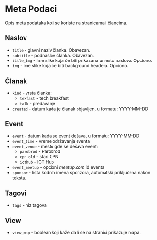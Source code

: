 # Meta Podaci

Opis meta podataka koji se koriste na stranicama i člancima.

## Naslov

+ `title` - glavni naziv članka. Obavezan.
+ `subtitle` - podnaslov članka. Obavezan.
+ `title_img` - ime slike koja će biti prikazana umesto naslova. Opciono.
+ `img` - ime slike koja će biti background headera. Opciono.

## Ćlanak

+ `kind` - vrsta članka:
	+ `tekfast` - tech breakfast
	+ `talk` - predavanje
+ `created` - datum kada je članak objavljen, u formatu: YYYY-MM-DD

## Event

+ `event` - datum kada se event dešava, u formatu: YYYY-MM-DD
+ `event_time` - vreme održavanja eventa
+ `event_venue` - mesto gde se dešava event:
	+ `parobrod` - Parobrod
	+ `cpn_old` - stari CPN
	+ `icthub` - ICT Hub
+ `event_meetup` - opcioni _meetup.com_ id eventa.
+ `sponsor` - lista kodnih imena sponzora, automatski priključena nakon teksta.

## Tagovi

+ `tags` - niz tagova

## View

+ `view_map` - boolean koji kaže da li se na stranici prikazuje mapa.
